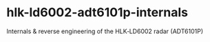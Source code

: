 # hlk-ld6002-adt6101p-internals
Internals &amp; reverse engineering of the HLK‑LD6002 radar (ADT6101P)
